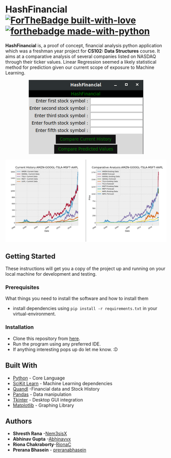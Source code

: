# HashFinancial [![ForTheBadge built-with-love](http://ForTheBadge.com/images/badges/built-with-love.svg)](https://GitHub.com/Naereen/) [![forthebadge made-with-python](http://ForTheBadge.com/images/badges/made-with-python.svg)](https://www.python.org/)

 __HashFinancial__ is, a proof of concept, financial analysis python application which was a freshman year project for __CS102: Data Structures__ course. It aims at a comparative analysis of several companies listed on NASDAQ through their ticker values. Linear Regression seemed a likely statistical method for prediction given our current scope of exposure to Machine Learning.

<p align="center">
  <img src="https://github.com/Nem3sisX/CS102-project/blob/master/base.png">
</p>

![screenshot](https://github.com/Nem3sisX/CS102-project/blob/master/output.png)
## Getting Started

These instructions will get you a copy of the project up and running on your local machine for development and testing.

### Prerequisites

What things you need to install the software and how to install them

  * install dependencies using `pip install -r requirements.txt` in your virtual-environment.

### Installation

  * Clone this repository from [here](https://github.com/Nem3sisX/CS102-project.git).
  * Run the program using any preferred IDE. 
  * If anything interesting pops up do let me know. :D

## Built With

  * [Python](https://www.python.org/) - Core Language
  * [SciKit Learn](https://scikit-learn.org/stable/) - Machine Learning dependencies
  * [Quandl](https://www.quandl.com/) -Financial data and Stock History
  * [Pandas](https://pandas.pydata.org/) - Data manipulation
  * [Tkinter](https://docs.python.org/2/library/tkinter.html) - Desktop GUI integration
  * [Matplotlib](https://matplotlib.org/) - Graphing Library

## Authors

* **Shresth Rana**     -[Nem3sisX](https://github.com/Nem3sisX)
* **Abhinav Gupta**    -[Abhinavvx](https://github.com/abhinavvx)
* **Riona Chakraborty**-[RionaC](https://github.com/RionaC)
* **Prerana Bhasein** - [preranabhasein](https://github.com/preranabhasein)
